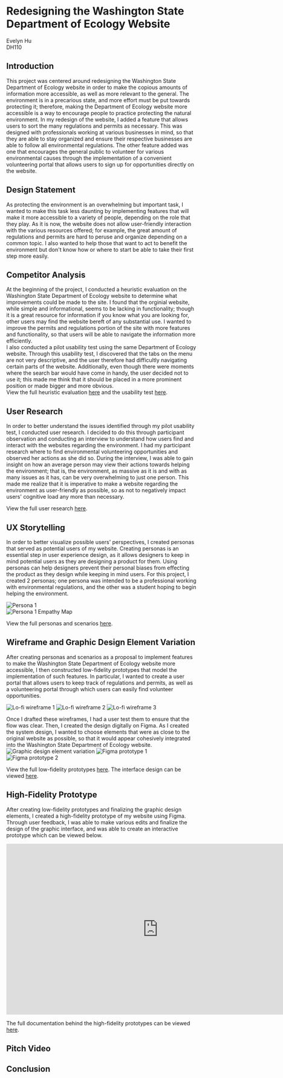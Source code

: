 # Redesigning the Washington State Department of Ecology Website
Evelyn Hu  
DH110  

## Introduction
This project was centered around redesigning the Washington State Department of Ecology website in order to make the copious amounts of information more accessible, as well as more relevant to the general. The environment is in a precarious state, and more effort must be put towards protecting it; therefore, making the Department of Ecology website more accessible is a way to encourage people to practice protecting the natural environment. In my redesign of the website, I added a feature that allows users to sort the many regulations and permits as necessary. This was designed with professionals working at various businesses in mind, so that they are able to stay organized and ensure their respective businesses are able to follow all environmental regulations. The other feature added was one that encourages the general public to volunteer for various environmental causes through the implementation of a convenient volunteering portal that allows users to sign up for opportunities directly on the website.  

## Design Statement
As protecting the environment is an overwhelming but important task, I wanted to make this task less daunting by implementing features that will make it more accessible to a variety of people, depending on the role that they play. As it is now, the website does not allow user-friendly interaction with the various resources offered; for example, the great amount of regulations and permits are hard to peruse and organize depending on a common topic. I also wanted to help those that want to act to benefit the environment but don't know how or where to start be able to take their first step more easily. 

## Competitor Analysis
At the beginning of the project, I conducted a heuristic evaluation on the Washington State Department of Ecology website to determine what improvements could be made to the site. I found that the orginial website, while simple and informational, seems to be lacking in functionality; though it is a great resource for information if you know what you are looking for, other users may find the website bereft of any substantial use. I wanted to improve the permits and regulations portion of the site with more features and functionality, so that users will be able to navigate the information more efficiently.  
I also conducted a pilot usability test using the same Department of Ecology website. Through this usability test, I discovered that the tabs on the menu are not very descriptive, and the user therefore had difficultly navigating certain parts of the website. Additionally, even though there were moments where the search bar would have come in handy, the user decided not to use it; this made me think that it should be placed in a more prominent position or made bigger and more obvious.  
View the full heuristic evaluation [here](https://github.com/evelyn-s-hu/DH110-Assignment01-HeuristicEvaluation/blob/main/README.md) and the usability test [here](https://github.com/evelyn-s-hu/DH110-Assignment02-PilotUT/blob/main/README.md).  

## User Research
In order to better understand the issues identified through my pilot usability test, I conducted user research. I decided to do this through participant observation and conducting an interview to understand how users find and interact with the websites regarding the environment. I had my participant research where to find environmental volunteering opportunities and observed her actions as she did so. During the interview, I was able to gain insight on how an average person may view their actions towards helping the environment; that is, the environment, as massive as it is and with as many issues as it has, can be very overwhelming to just one person. This made me realize that it is imperative to make a website regarding the environment as user-friendly as possible, so as not to negatively impact users' cognitive load any more than necessary.  

View the full user research [here](https://github.com/evelyn-s-hu/DH110-Assignment03-UserResearch/blob/main/README.md).

## UX Storytelling
In order to better visualize possible users' perspectives, I created personas that served as potential users of my website. Creating personas is an essential step in user experience design, as it allows designers to keep in mind potential users as they are designing a product for them. Using personas can help designers prevent their personal biases from effecting the product as they design while keeping in mind users. For this project, I created 2 personas; one persona was intended to be a professional working with environmental regulations, and the other was a student hoping to begin helping the environment.  

![Persona 1](https://github.com/evelyn-s-hu/DH110-Assignment04-PersonaScenario/raw/main/persona1.png)  
![Persona 1 Empathy Map](https://github.com/evelyn-s-hu/DH110-Assignment04-PersonaScenario/raw/main/empathy1.png)  

View the full personas and scenarios [here](https://github.com/evelyn-s-hu/DH110-Assignment4-PersonaScenario/blob/main/README.md).

## Wireframe and Graphic Design Element Variation
After creating personas and scenarios as a proposal to implement features to make the Washington State Department of Ecology website more accessible, I then constructed low-fidelity prototypes that model the implementation of such features. In particular, I wanted to create a user portal that allows users to keep track of regulations and permits, as well as a volunteering portal through which users can easily find volunteer opportunities.  

![Lo-fi wireframe 1](https://github.com/evelyn-s-hu/DH110-Assignment05-LowFidelityPrototype/raw/main/WF1.jpg)
![Lo-fi wireframe 2](https://i.imgur.com/dXj9iPU.jpg)
![Lo-fi wireframe 3](https://github.com/evelyn-s-hu/DH110-Assignment05-LowFidelityPrototype/raw/main/WF2.jpg)

Once I drafted these wireframes, I had a user test them to ensure that the flow was clear. Then, I created the design digitally on Figma. As I created the system design, I wanted to choose elements that were as close to the original website as possible, so that it would appear cohesively integrated into the Washington State Department of Ecology website.  
![Graphic design element variation](https://github.com/evelyn-s-hu/DH110-Assignment06-InterfaceDesign/raw/main/SystemDesign1.PNG)
![Figma prototype 1](https://github.com/evelyn-s-hu/DH110-Assignment06-InterfaceDesign/raw/main/UIlight1.PNG)
![Figma prototype 2](https://github.com/evelyn-s-hu/DH110-Assignment06-InterfaceDesign/raw/main/UIdark1.PNG)  

View the full low-fidelity prototypes [here](https://github.com/evelyn-s-hu/DH110-Assignment05-LowFidelityPrototype/blob/main/README.md).
The interface design can be viewed [here](https://github.com/evelyn-s-hu/DH110-Assignment06-InterfaceDesign/blob/main/README.md).
## High-Fidelity Prototype
After creating low-fidelity prototypes and finalizing the graphic design elements, I created a high-fidelity prototype of my website using Figma. Through user feedback, I was able to make various edits and finalize the design of the graphic interface, and was able to create an interactive prototype which can be viewed below.  

<iframe style="border: 1px solid rgba(0, 0, 0, 0.1);" width="800" height="450" src="https://www.figma.com/embed?embed_host=share&url=https%3A%2F%2Fwww.figma.com%2Ffile%2FYlxbVbvTJWaARPeR9iDAQ7%2FDH110-Assignment-7-HiFi-Prototype%3Fnode-id%3D0%253A1" allowfullscreen></iframe>

The full documentation behind the high-fidelity prototypes can be viewed [here](https://github.com/evelyn-s-hu/DH110-Assignment07-HighFiPrototype/blob/main/README.md).

## Pitch Video

## Conclusion
 

